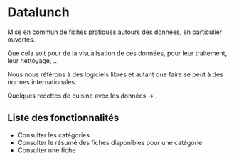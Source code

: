 # Datalunch

Mise en commun de fiches pratiques autours des données, en particulier ouvertes.

Que cela soit pour de la visualisation de ces données, pour leur traitement, leur nettoyage, ...

Nous nous référons à des logiciels libres et autant que faire se peut à des normes internationales.

Quelques recettes de cuisine avec les données -> .

## Liste des fonctionnalités

- Consulter les catégories
- Consulter le résumé des fiches disponibles pour une catégorie
- Consulter une fiche
